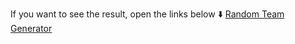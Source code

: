 If you want to see the result, open the links below :arrow_down:
[Random Team Generator](https://team-app-angular.netlify.app/)